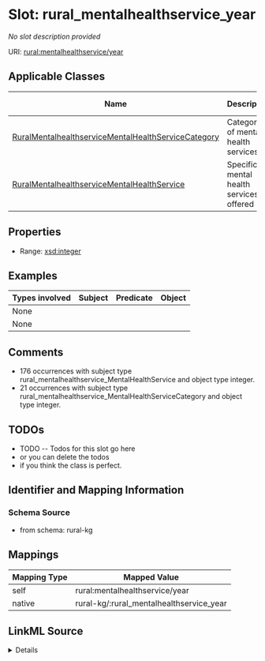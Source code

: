 

# Slot: rural_mentalhealthservice_year


_No slot description provided_





URI: [rural:mentalhealthservice/year](http://sail.ua.edu/ruralkg/mentalhealthservice/year)



<!-- no inheritance hierarchy -->





## Applicable Classes

| Name | Description | Modifies Slot |
| --- | --- | --- |
| [RuralMentalhealthserviceMentalHealthServiceCategory](../classes/RuralMentalhealthserviceMentalHealthServiceCategory.md) | Categories of mental health services |  no  |
| [RuralMentalhealthserviceMentalHealthService](../classes/RuralMentalhealthserviceMentalHealthService.md) | Specific mental health services offered |  no  |







## Properties

* Range: [xsd:integer](http://www.w3.org/2001/XMLSchema#integer)






## Examples

| Types involved | Subject | Predicate | Object |
| --- | --- | --- | --- |
| None |  |  |  |
| None |  |  |  |


## Comments

* 176 occurrences with subject type rural_mentalhealthservice_MentalHealthService and object type integer.
* 21 occurrences with subject type rural_mentalhealthservice_MentalHealthServiceCategory and object type integer.

## TODOs

* TODO -- Todos for this slot go here
* or you can delete the todos
* if you think the class is perfect.

## Identifier and Mapping Information







### Schema Source


* from schema: rural-kg




## Mappings

| Mapping Type | Mapped Value |
| ---  | ---  |
| self | rural:mentalhealthservice/year |
| native | rural-kg/:rural_mentalhealthservice_year |




## LinkML Source

<details>
```yaml
name: rural_mentalhealthservice_year
description: No slot description provided
todos:
- TODO -- Todos for this slot go here
- or you can delete the todos
- if you think the class is perfect.
comments:
- 176 occurrences with subject type rural_mentalhealthservice_MentalHealthService
  and object type integer.
- 21 occurrences with subject type rural_mentalhealthservice_MentalHealthServiceCategory
  and object type integer.
examples:
- value: rural:mentalhealthservice/MHS_PEER rural:mentalhealthservice/year 2022
- value: rural:mentalhealthservice/MHSC_SCR rural:mentalhealthservice/year 2022
from_schema: rural-kg
rank: 1000
slot_uri: rural:mentalhealthservice/year
alias: rural_mentalhealthservice_year
domain_of:
- rural_mentalhealthservice_MentalHealthService
- rural_mentalhealthservice_MentalHealthServiceCategory
range: integer

```
</details>